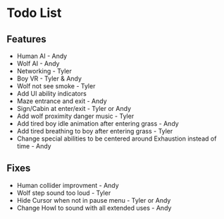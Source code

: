 Todo List
=========

Features
--------
* Human AI - Andy
* Wolf AI - Andy
* Networking - Tyler
* Boy VR - Tyler & Andy
* Wolf not see smoke - Tyler
* Add UI ability indicators
* Maze entrance and exit - Andy
* Sign/Cabin at enter/exit - Tyler or Andy
* Add wolf proximity danger music - Tyler
* Add tired boy idle animation after entering grass - Andy
* Add tired breathing to boy after entering grass - Tyler
* Change special abilities to be centered around Exhaustion instead of time - Andy

Fixes
-----
* Human collider improvment - Andy
* Wolf step sound too loud - Tyler
* Hide Cursor when not in pause menu - Tyler or Andy
* Change Howl to sound with all extended uses - Andy
